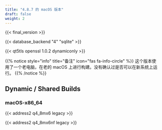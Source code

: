 ```yaml
---
title: "4.8.7 的 macOS 版本"
draft: false
weight: 2
---
```


{{< final_version >}}

{{< database_backend "4" "sqlite" >}}

{{< qt5tls openssl 1.0.2 dynamiconly >}}

{{% notice style="info" title="备注"  icon="fas fa-info-circle" %}}
这个版本使用了一个老电脑，在老的 macOS 上进行构建。没有确认过是否可以在新系统上运行。
{{% /notice %}}

## Dynamic / Shared Builds

### macOS-x86_64

{{< address2 q4_8mx6 legacy >}}

{{< address2 q4_8mx6nf legacy >}}
